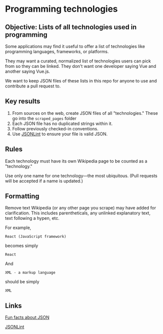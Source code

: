 # Programming technologies

## Objective: Lists of all technologies used in programming

Some applications may find it useful to offer a list of technologies like programming languages, frameworks, or platforms.

They may want a curated, normalized list of technologies users can pick from so they can be linked. They don't want one developer saying Vue and another saying Vue.js.

We want to keep JSON files of these lists in this repo for anyone to use and contribute a pull request to.

## Key results

1. From sources on the web, create JSON files of all "technologies." These go into the `scraped_pages` folder
2. Each JSON file has no duplicated strings within it.
3. Follow previously checked-in conventions.
4. Use [JSONLint](https://jsonlint.com/) to ensure your file is valid JSON.

## Rules

Each technology must have its own Wikipedia page to be counted as a "technology."

Use only one name for one technology—the most ubiquitous. (Pull requests will be accepted if a name is updated.)

## Formatting

Remove text Wikipedia (or any other page you scrape) may have added for clarification. This includes parentheticals, any unlinked explanatory text, text following a hypen, etc.

For example,

```
React (JavaScript framework)
```

becomes simply

```
React
```

And

```
XML - a markup language
```

should be simply

```
XML
```

## Links

[Fun facts about JSON](https://developer.mozilla.org/en-US/docs/Learn/JavaScript/Objects/JSON#Other_notes)

[JSONLint](https://jsonlint.com/)
